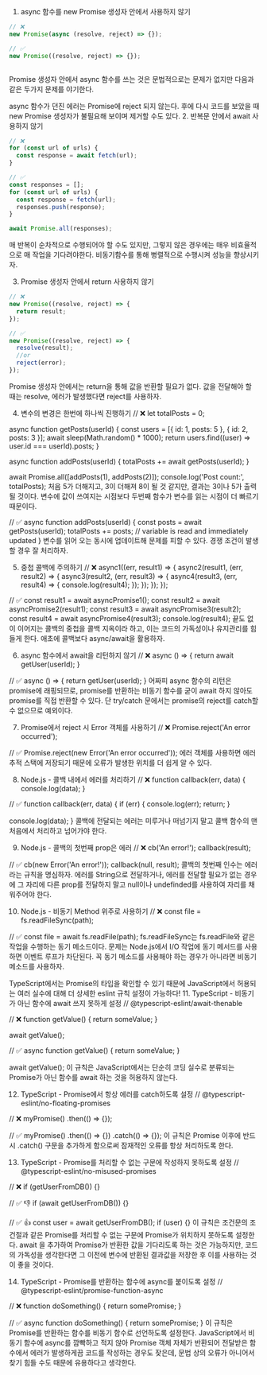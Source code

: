 1. async 함수를 new Promise 생성자 안에서 사용하지 않기

```js
// ❌
new Promise(async (resolve, reject) => {});

// ✅
new Promise((resolve, reject) => {});
```

```js

```

Promise 생성자 안에서 async 함수를 쓰는 것은 문법적으로는 문제가 없지만 다음과 같은 두가지 문제를 야기한다.

async 함수가 던진 에러는 Promise에 reject 되지 않는다.
후에 다시 코드를 보았을 때 new Promise 생성자가 불필요해 보이며 제거할 수도 있다. 2. 반복문 안에서 await 사용하지 않기

```js
// ❌
for (const url of urls) {
  const response = await fetch(url);
}

// ✅
const responses = [];
for (const url of urls) {
  const response = fetch(url);
  responses.push(response);
}

await Promise.all(responses);
```

매 반복이 순차적으로 수행되어야 할 수도 있지만, 그렇지 않은 경우에는 매우 비효율적으로 매 작업을 기다려야한다. 비동기함수를 통해 병렬적으로 수행시켜 성능을 향상시키자.

3. Promise 생성자 안에서 return 사용하지 않기

```js
// ❌
new Promise((resolve, reject) => {
  return result;
});

// ✅
new Promise((resolve, reject) => {
  resolve(result);
  //or
  reject(error);
});
```

Promise 생성자 안에서는 return을 통해 값을 반환할 필요가 없다. 값을 전달해야 할 때는 resolve, 에러가 발생했다면 reject를 사용하자.

4. 변수의 변경은 한번에 하나씩 진행하기
   // ❌
   let totalPosts = 0;

async function getPosts(userId) {
const users = [{ id: 1, posts: 5 }, { id: 2, posts: 3 }];
await sleep(Math.random() \* 1000);
return users.find((user) => user.id === userId).posts;
}

async function addPosts(userId) {
totalPosts += await getPosts(userId);
}

await Promise.all([addPosts(1), addPosts(2)]);
console.log('Post count:', totalPosts);
처음 5가 더해지고, 3이 더해져 8이 될 것 같지만, 결과는 3이나 5가 출력될 것이다. 변수에 값이 쓰여지는 시점보다 두번째 함수가 변수를 읽는 시점이 더 빠르기 때문이다.

// ✅
async function addPosts(userId) {
const posts = await getPosts(userId);
totalPosts += posts; // variable is read and immediately updated
}
변수를 읽어 오는 동시에 업데이트해 문제를 피할 수 있다. 경쟁 조건이 발생할 경우 잘 처리하자.

5. 중첩 콜백에 주의하기
   // ❌
   async1((err, result1) => {
   async2(result1, (err, result2) => {
   async3(result2, (err, result3) => {
   async4(result3, (err, result4) => {
   console.log(result4);
   });
   });
   });
   });

// ✅
const result1 = await asyncPromise1();
const result2 = await asyncPromise2(result1);
const result3 = await asyncPromise3(result2);
const result4 = await asyncPromise4(result3);
console.log(result4);
끝도 없이 이어지는 콜백의 중첩을 콜백 지옥이라 하고, 이는 코드의 가독성이나 유지관리를 힘들게 한다. 애초에 콜백보다 async/await을 활용하자.

6. async 함수에서 await을 리턴하지 않기
   // ❌
   async () => {
   return await getUser(userId);
   }

// ✅
async () => {
return getUser(userId);
}
어짜피 async 함수의 리턴은 promise에 래핑되므로, promise를 반환하는 비동기 함수를 굳이 await 하지 않아도 promise를 직접 반환할 수 있다. 단 try/catch 문에서는 promise의 reject를 catch할 수 없으므로 예외이다.

7. Promise에서 reject 시 Error 객체를 사용하기
   // ❌
   Promise.reject('An error occurred');

// ✅
Promise.reject(new Error('An error occurred'));
에러 객체를 사용하면 에러 추적 스택에 저장되기 때문에 오류가 발생한 위치를 더 쉽게 알 수 있다.

8. Node.js - 콜백 내에서 에러를 처리하기
   // ❌
   function callback(err, data) {
   console.log(data);
   }

// ✅
function callback(err, data) {
if (err) {
console.log(err);
return;
}

console.log(data);
}
콜백에 전달되는 에러는 미루거나 떠넘기지 말고 콜백 함수의 맨 처음에서 처리하고 넘어가야 한다.

9. Node.js - 콜백의 첫번째 prop은 에러
   // ❌
   cb('An error!');
   callback(result);

// ✅
cb(new Error('An error!'));
callback(null, result);
콜백의 첫번째 인수는 에러라는 규칙을 명심하자. 에러를 String으로 전달하거나, 에러를 전달할 필요가 없는 경우에 그 자리에 다른 prop를 전달하지 말고 null이나 undefinded를 사용하여 자리를 채워주어야 한다.

10. Node.js - 비동기 Method 위주로 사용하기
    // ❌
    const file = fs.readFileSync(path);

// ✅
const file = await fs.readFile(path);
fs.readFileSync는 fs.readFile와 같은 작업을 수행하는 동기 메소드이다. 문제는 Node.js에서 I/O 작업에 동기 메서드를 사용 하면 이벤트 루프가 차단된다. 꼭 동기 메소드를 사용해야 하는 경우가 아니라면 비동기 메소드를 사용하자.

TypeScript에서는 Promise의 타입을 확인할 수 있기 때문에 JavaScript에서 허용되는 여러 실수에 대해 더 상세한 eslint 규칙 설정이 가능하다! 11. TypeScript - 비동기가 아닌 함수에 await 쓰지 못하게 설정
// @typescript-eslint/await-thenable

// ❌
function getValue() {
return someValue;
}

await getValue();

// ✅
async function getValue() {
return someValue;
}

await getValue();
이 규칙은 JavaScript에서는 단순히 코딩 실수로 분류되는 Promise가 아닌 함수를 await 하는 것을 허용하지 않는다.

12. TypeScript - Promise에서 항상 에러를 catch하도록 설정
    // @typescript-eslint/no-floating-promises

// ❌
myPromise()
.then(() => {});

// ✅
myPromise()
.then(() => {})
.catch(() => {});
이 규칙은 Promise 이후에 반드시 .catch() 구문을 추가하게 함으로써 잠재적인 오류를 항상 처리하도록 한다.

13. TypeScript - Promise를 처리할 수 없는 구문에 작성하지 못하도록 설정
    // @typescript-eslint/no-misused-promises

// ❌
if (getUserFromDB()) {}

// ✅ 👎
if (await getUserFromDB()) {}

// ✅ 👍
const user = await getUserFromDB();
if (user) {}
이 규칙은 조건문의 조건절과 같은 Promise를 처리할 수 없는 구문에 Promise가 위치하지 못하도록 설정한다. await 을 추가하여 Promise가 반환한 값을 기다리도록 하는 것은 가능하지만, 코드의 가독성을 생각한다면 그 이전에 변수에 반환된 결과값을 저장한 후 이를 사용하는 것이 좋을 것이다.

14. TypeScript - Promise를 반환하는 함수에 async를 붙이도록 설정
    // @typescript-eslint/promise-function-async

// ❌
function doSomething() {
return somePromise;
}

// ✅
async function doSomething() {
return somePromise;
}
이 규칙은 Promise를 반환하는 함수를 비동기 함수로 선언하도록 설정한다. JavaScript에서 비동기 함수에 async를 깜빡하고 적지 않아 Promise 객체 자체가 반환되어 전달받은 함수에서 에러가 발생하게끔 코드를 작성하는 경우도 잦은데, 문법 상의 오류가 아니어서 찾기 힘들 수도 때문에 유용하다고 생각한다.
